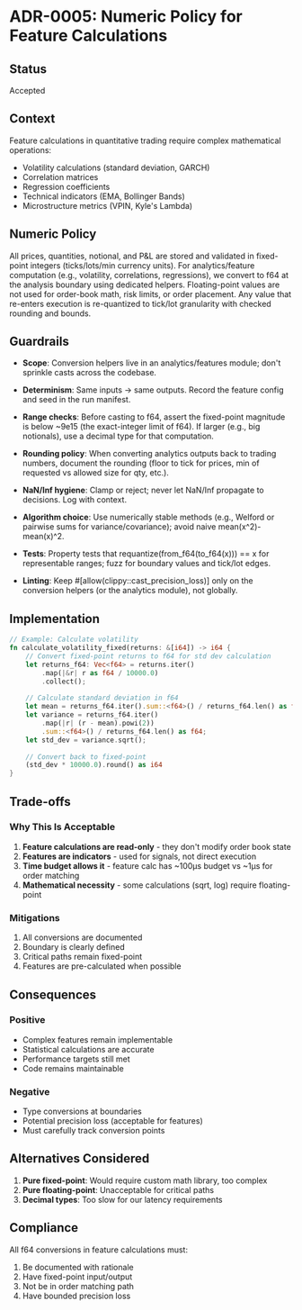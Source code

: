 # ADR-0005: Numeric Policy for Feature Calculations

## Status
Accepted

## Context
Feature calculations in quantitative trading require complex mathematical operations:
- Volatility calculations (standard deviation, GARCH)
- Correlation matrices
- Regression coefficients
- Technical indicators (EMA, Bollinger Bands)
- Microstructure metrics (VPIN, Kyle's Lambda)

## Numeric Policy

All prices, quantities, notional, and P&L are stored and validated in fixed-point integers (ticks/lots/min currency units). For analytics/feature computation (e.g., volatility, correlations, regressions), we convert to f64 at the analysis boundary using dedicated helpers. Floating-point values are not used for order-book math, risk limits, or order placement. Any value that re-enters execution is re-quantized to tick/lot granularity with checked rounding and bounds.

## Guardrails

- **Scope**: Conversion helpers live in an analytics/features module; don't sprinkle casts across the codebase.

- **Determinism**: Same inputs → same outputs. Record the feature config and seed in the run manifest.

- **Range checks**: Before casting to f64, assert the fixed-point magnitude is below ~9e15 (the exact-integer limit of f64). If larger (e.g., big notionals), use a decimal type for that computation.

- **Rounding policy**: When converting analytics outputs back to trading numbers, document the rounding (floor to tick for prices, min of requested vs allowed size for qty, etc.).

- **NaN/Inf hygiene**: Clamp or reject; never let NaN/Inf propagate to decisions. Log with context.

- **Algorithm choice**: Use numerically stable methods (e.g., Welford or pairwise sums for variance/covariance); avoid naive mean(x^2)-mean(x)^2.

- **Tests**: Property tests that requantize(from_f64(to_f64(x))) == x for representable ranges; fuzz for boundary values and tick/lot edges.

- **Linting**: Keep #[allow(clippy::cast_precision_loss)] only on the conversion helpers (or the analytics module), not globally.

## Implementation

```rust
// Example: Calculate volatility
fn calculate_volatility_fixed(returns: &[i64]) -> i64 {
    // Convert fixed-point returns to f64 for std dev calculation
    let returns_f64: Vec<f64> = returns.iter()
        .map(|&r| r as f64 / 10000.0)
        .collect();
    
    // Calculate standard deviation in f64
    let mean = returns_f64.iter().sum::<f64>() / returns_f64.len() as f64;
    let variance = returns_f64.iter()
        .map(|r| (r - mean).powi(2))
        .sum::<f64>() / returns_f64.len() as f64;
    let std_dev = variance.sqrt();
    
    // Convert back to fixed-point
    (std_dev * 10000.0).round() as i64
}
```

## Trade-offs

### Why This Is Acceptable
1. **Feature calculations are read-only** - they don't modify order book state
2. **Features are indicators** - used for signals, not direct execution
3. **Time budget allows it** - feature calc has ~100μs budget vs ~1μs for order matching
4. **Mathematical necessity** - some calculations (sqrt, log) require floating-point

### Mitigations
1. All conversions are documented
2. Boundary is clearly defined
3. Critical paths remain fixed-point
4. Features are pre-calculated when possible

## Consequences

### Positive
- Complex features remain implementable
- Statistical calculations are accurate
- Performance targets still met
- Code remains maintainable

### Negative
- Type conversions at boundaries
- Potential precision loss (acceptable for features)
- Must carefully track conversion points

## Alternatives Considered
1. **Pure fixed-point**: Would require custom math library, too complex
2. **Pure floating-point**: Unacceptable for critical paths
3. **Decimal types**: Too slow for our latency requirements

## Compliance
All f64 conversions in feature calculations must:
1. Be documented with rationale
2. Have fixed-point input/output
3. Not be in order matching path
4. Have bounded precision loss